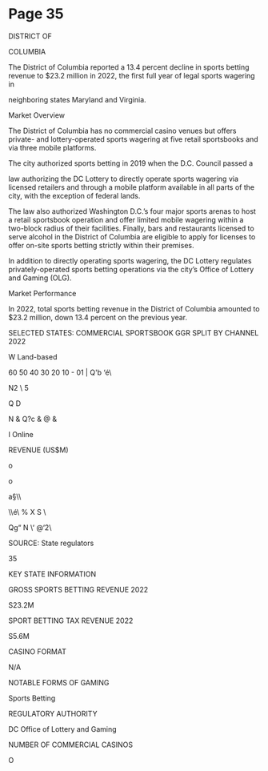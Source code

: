 # Page 35

DISTRICT OF

COLUMBIA

The District of Columbia reported a 13.4 percent
decline in sports betting revenue to $23.2 million in
2022, the first full year of legal sports wagering in

neighboring states Maryland and Virginia.

Market Overview

The District of Columbia has no commercial casino venues but offers private-
and lottery-operated sports wagering at five retail sportsbooks and via three
mobile platforms.

The city authorized sports betting in 2019 when the D.C. Council passed a

law authorizing the DC Lottery to directly operate sports wagering via licensed
retailers and through a mobile platform available in all parts of the city, with the
exception of federal lands.

The law also authorized Washington D.C.’s four major sports arenas to host a
retail sportsbook operation and offer limited mobile wagering within a two-block
radius of their facilities. Finally, bars and restaurants licensed to serve alcohol
in the District of Columbia are eligible to apply for licenses to offer on-site
sports betting strictly within their premises.

In addition to directly operating sports wagering, the DC Lottery regulates
privately-operated sports betting operations via the city’s Office of Lottery and
Gaming (OLG).

Market Performance

In 2022, total sports betting revenue in the District of Columbia amounted to
$23.2 million, down 13.4 percent on the previous year.

SELECTED STATES: COMMERCIAL SPORTSBOOK GGR SPLIT
BY CHANNEL
2022

W Land-based

60
50
40
30
20
10 -
01 |
Q\'b
‘é\\

N2 \ 5

Q D

N & Q?c
& @ &

I Online

REVENUE (US$M)

o

o

a§\\\

\\\é\ % X S
\

Qg“ N \\‘ @‘2\

SOURCE: State regulators

35

KEY STATE INFORMATION

GROSS SPORTS BETTING REVENUE 2022

S23.2M

SPORT BETTING TAX REVENUE 2022

S5.6M

CASINO FORMAT

N/A

NOTABLE FORMS OF GAMING

Sports Betting

REGULATORY AUTHORITY

DC Office of Lottery
and Gaming

NUMBER OF COMMERCIAL CASINOS

O
